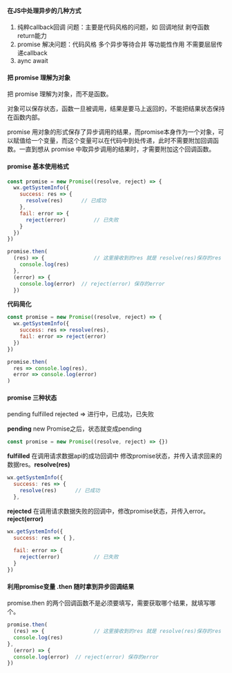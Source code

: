 #### 在JS中处理异步的几种方式

1. 纯粹callback回调   问题：主要是代码风格的问题，如 回调地狱  剥夺函数return能力
2. promise  解决问题：代码风格   多个异步等待合并 等功能性作用  不需要层层传递callback
3. aync await



#### 把 promise 理解为对象

把 promise 理解为对象，而不是函数。

对象可以保存状态，函数一旦被调用，结果是要马上返回的，不能把结果状态保持在函数内部。



promise 用对象的形式保存了异步调用的结果，而promise本身作为一个对象，可以赋值给一个变量，而这个变量可以在代码中到处传递，此时不需要附加回调函数。一直到想从 promise 中取异步调用的结果时，才需要附加这个回调函数。

#### promise 基本使用格式

```js
const promise = new Promise((resolve, reject) => {
  wx.getSystemInfo({
    success: res => {
      resolve(res)      // 已成功
    },
    fail: error => {
      reject(error)			// 已失败
    }
  })
})

promise.then(
  (res) => {				// 这里接收到的res 就是 resolve(res)保存的res
    console.log(res)
  },
  (error) => {
    console.log(error)  // reject(error) 保存的error
  })
```

**代码简化**

```js
const promise = new Promise((resolve, reject) => {
  wx.getSystemInfo({
    success: res => resolve(res),
    fail: error => reject(error)
  })
})

promise.then(
  res => console.log(res),
  error => console.log(error)
)
```

#### promise 三种状态

pending fulfilled rejected  =>   进行中，已成功，已失败

**pending**    new Promise之后，状态就变成pending

```js
const promise = new Promise((resolve, reject) => {})
```

**fulfilled**    在调用请求数据api的成功回调中 修改promise状态，并传入请求回来的数据res。**resolve(res)**

```js
wx.getSystemInfo({
  success: res => {
    resolve(res)      // 已成功
  },
```

**rejected**  在调用请求数据失败的回调中，修改promise状态，并传入error。**reject(error)**

```js
wx.getSystemInfo({
  success: res => { },
  
  fail: error => {
    reject(error)			// 已失败
  }
})
```

#### 利用promise变量 .then 随时拿到异步回调结果

promise.then 的两个回调函数不是必须要填写，需要获取哪个结果，就填写哪个。

```js
promise.then(
  (res) => {				// 这里接收到的res 就是 resolve(res)保存的res
  console.log(res)
},
  (error) => {
  console.log(error)  // reject(error) 保存的error
})
```